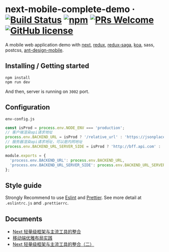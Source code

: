 # next-mobile-complete-demo &middot; [![Build Status](https://img.shields.io/travis/npm/npm/latest.svg?style=flat-square)](https://travis-ci.org/npm/npm) [![npm](https://img.shields.io/npm/v/npm.svg?style=flat-square)](https://www.npmjs.com/package/npm) [![PRs Welcome](https://img.shields.io/badge/PRs-welcome-brightgreen.svg?style=flat-square)](http://makeapullrequest.com) [![GitHub license](https://img.shields.io/badge/license-MIT-blue.svg?style=flat-square)](https://github.com/your/your-project/blob/master/LICENSE)

A mobile web application demo with [next](https://nextjs.org), [redux](https://github.com/reduxjs/redux), [redux-saga](https://github.com/redux-saga/redux-saga), [koa](https://github.com/koajs/koa), sass, postcss, [ant-design-mobile](https://github.com/ant-design/ant-design-mobile).

## Installing / Getting started

```shell
npm install
npm run dev
```

And then, server is running on `3002` port.

## Configuration

`env-config.js`

```js
const isProd = process.env.NODE_ENV === 'production';
// 客户端渲染api请求地址
process.env.BACKEND_URL = isProd ? '/relative_url' : 'https://jsonplaceholder.typicode.com';
// 服务器渲染api请求地址，可以是内网地址
process.env.BACKEND_URL_SERVER_SIDE = isProd ? 'http://bff.api.com' : 'https://jsonplaceholder.typicode.com';

module.exports = {
  'process.env.BACKEND_URL': process.env.BACKEND_URL,
  'process.env.BACKEND_URL_SERVER_SIDE': process.env.BACKEND_URL_SERVER_SIDE
};
```

## Style guide

Strongly Recommend to use [Eslint](https://eslint.org/) and [Prettier](https://prettier.io/). See more detail at `.eslintrc.js` and `.prettierrc`.

## Documents

- [Next 轻量级框架与主流工具的整合](https://segmentfault.com/a/1190000016383263)
- [移动端优雅布局实践](https://segmentfault.com/a/1190000017913569)
- [Next 轻量级框架与主流工具的整合（二）](https://segmentfault.com/a/1190000017947264)
